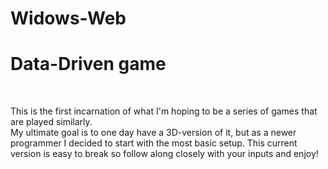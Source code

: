 # Widows-Web
<h1>Data-Driven game</h2> <br>
<p>This is the first incarnation of what I'm hoping to be a series of games that are played similarly. <br>
My ultimate goal is to one day have a 3D-version of it, but as a newer programmer I decided to start with the most basic setup.
This current version is easy to break so follow along closely with your inputs and enjoy!
